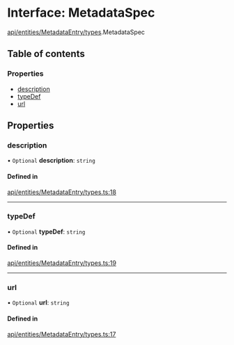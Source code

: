 # Interface: MetadataSpec

[api/entities/MetadataEntry/types](../wiki/api.entities.MetadataEntry.types).MetadataSpec

## Table of contents

### Properties

- [description](../wiki/api.entities.MetadataEntry.types.MetadataSpec#description)
- [typeDef](../wiki/api.entities.MetadataEntry.types.MetadataSpec#typedef)
- [url](../wiki/api.entities.MetadataEntry.types.MetadataSpec#url)

## Properties

### description

• `Optional` **description**: `string`

#### Defined in

[api/entities/MetadataEntry/types.ts:18](https://github.com/PolymeshAssociation/polymesh-sdk/blob/88db4a91/src/api/entities/MetadataEntry/types.ts#L18)

___

### typeDef

• `Optional` **typeDef**: `string`

#### Defined in

[api/entities/MetadataEntry/types.ts:19](https://github.com/PolymeshAssociation/polymesh-sdk/blob/88db4a91/src/api/entities/MetadataEntry/types.ts#L19)

___

### url

• `Optional` **url**: `string`

#### Defined in

[api/entities/MetadataEntry/types.ts:17](https://github.com/PolymeshAssociation/polymesh-sdk/blob/88db4a91/src/api/entities/MetadataEntry/types.ts#L17)
